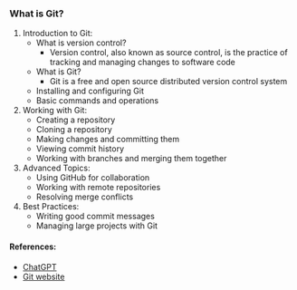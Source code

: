 ### What is Git?

1. Introduction to Git: 
    - What is version control?
      - Version control, also known as source control, is the practice of tracking and managing changes to software code
    - What is Git? 
      - Git is a free and open source distributed version control system
    - Installing and configuring Git 
    - Basic commands and operations 
2. Working with Git: 
    - Creating a repository 
    - Cloning a repository 
    - Making changes and committing them 
    - Viewing commit history 
    - Working with branches and merging them together 
3. Advanced Topics: 
    - Using GitHub for collaboration 
    - Working with remote repositories  
    - Resolving merge conflicts  
4. Best Practices:  
    - Writing good commit messages  
    - Managing large projects with Git
#### References: 
- [ChatGPT]()
- [Git website](https://git-scm.com/)